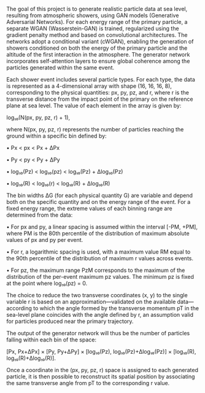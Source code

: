 The goal of this project is to generate realistic particle data at sea level, resulting from atmospheric showers, using GAN models (Generative Adversarial Networks). For each energy range of the primary particle, a separate WGAN (Wasserstein-GAN) is trained, regularized using the gradient penalty method and based on convolutional architectures. The networks adopt a conditional variant (cWGAN), enabling the generation of showers conditioned on both the energy of the primary particle and the altitude of the first interaction in the atmosphere. The generator network incorporates self-attention layers to ensure global coherence among the particles generated within the same event.

Each shower event includes several particle types. For each type, the data is represented as a 4-dimensional array with shape (16, 16, 16, 8), corresponding to the physical quantities: px, py, pz, and r, where r is the transverse distance from the impact point of the primary on the reference plane at sea level. The value of each element in the array is given by:

log₁₀(N(px, py, pz, r) + 1),

where N(px, py, pz, r) represents the number of particles reaching the ground within a specific bin defined by:

• Px < px < Px + ΔPx

• Py < py < Py + ΔPy

• log₁₀(Pz) < log₁₀(pz) < log₁₀(Pz) + Δlog₁₀(Pz)

• log₁₀(R) < log₁₀(r) < log₁₀(R) + Δlog₁₀(R)

The bin widths ΔG (for each physical quantity G) are variable and depend both on the specific quantity and on the energy range of the event. For a fixed energy range, the extreme values of each binning range are determined from the data:

• For px and py, a linear spacing is assumed within the interval [-PM, +PM], where PM is the 80th percentile of the distribution of maximum absolute values of px and py per event.

• For r, a logarithmic spacing is used, with a maximum value RM equal to the 90th percentile of the distribution of maximum r values across events.

• For pz, the maximum range PzM corresponds to the maximum of the distribution of the per-event maximum pz values. The minimum pz is fixed at the point where log₁₀(pz) = 0.
    
The choice to reduce the two transverse coordinates (x, y) to the single variable r is based on an approximation—validated on the available data—according to which the angle formed by the transverse momentum pT in the sea-level plane coincides with the angle defined by r, an assumption valid for particles produced near the primary trajectory.

The output of the generator network will thus be the number of particles falling within each bin of the space:

[Px, Px+ΔPx] × [Py, Py+ΔPy] × [log₁₀(Pz), log₁₀(Pz)+Δlog₁₀(Pz)] × [log₁₀(R), log₁₀(R)+Δlog₁₀(R)].

Once a coordinate in the (px, py, pz, r) space is assigned to each generated particle, it is then possible to reconstruct its spatial position by associating the same transverse angle from pT to the corresponding r value.
